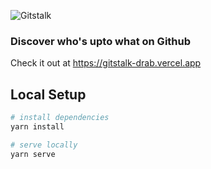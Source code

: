 ![Gitstalk](https://i.imgur.com/4TLcgCS.png)

### Discover who's upto what on Github
Check it out at https://gitstalk-drab.vercel.app


## Local Setup

``` bash
# install dependencies
yarn install

# serve locally
yarn serve
```
